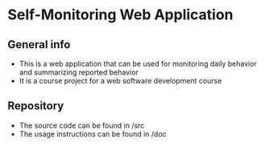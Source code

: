 # Self-Monitoring Web Application

## General info

- This is a web application that can be used for monitoring daily behavior and summarizing reported behavior
- It is a course project for a web software development course

## Repository

- The source code can be found in /src
- The usage instructions can be found in /doc

